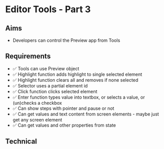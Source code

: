 Editor Tools - Part 3
=====================

Aims
----

- Developers can control the Preview app from Tools

Requirements
---------------------

- ✅ Tools can use Preview object
- ✅ Highlight function adds highlight to single selected element
- ✅ Highlight function clears all and removes if none selected
- ✅ Selector uses a partial element id
- ✅ Click function clicks selected element
- ✅ Enter function types value into textbox, or selects a value, or (un)checks a checkbox
- ✅ Can show steps with pointer and pause or not
- ✅ Can get values and text content from screen elements - maybe just get any screen element
- ✅ Can get values and other properties from state

Technical
---------

